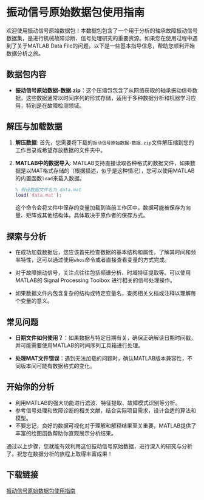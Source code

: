 # 振动信号原始数据包使用指南

欢迎使用振动信号原始数据包！本数据包包含了一个用于分析的轴承故障振动信号数据集，是进行机械故障诊断、信号处理研究的重要资源。如果您在使用过程中遇到了关于MATLAB Data File的问题，以下是一些基本指导信息，帮助您顺利开始数据分析之旅。

## 数据包内容

- **振动信号原始数据-数据.zip**：这个压缩包包含了从网络获取的轴承振动信号数据，这些数据通常以时间序列的形式存储，适用于多种数据分析和机器学习应用，特别是在故障检测领域。

## 解压与加载数据

1. **解压数据**: 首先，您需要将下载的`振动信号原始数据-数据.zip`文件解压缩到您的工作目录或希望存放数据的文件夹中。

2. **MATLAB中的数据导入**: MATLAB支持直接读取各种格式的数据文件，如果数据是以MAT格式存储的（根据描述，似乎是这种情况），您可以使用MATLAB的内置函数`load`来载入数据。

   ```matlab
   % 假设数据文件名为 data.mat
   load('data.mat');
   ```

   这个命令会将文件中保存的变量加载到当前工作区中。数据可能被保存为向量、矩阵或其他结构体，具体取决于原作者的保存方式。

## 探索与分析

- 在成功加载数据后，您应该首先检查数据的基本结构和属性，了解其时间和频率特性，这可以通过使用`whos`命令或者直接查看变量的方式完成。
  
- 对于故障振动信号，关注点往往包括频谱分析、时域特征提取等。可以使用MATLAB的 Signal Processing Toolbox 进行相关的信号处理操作。

- 如果数据文件内包含复杂的结构或特定变量名，查阅相关文档或注释以理解每个变量的意义。

## 常见问题

- **日期文件如何使用？**：如果数据与特定日期有关，确保正确解读日期时间戳，并可能需要使用MATLAB的时间序列工具箱进行处理。

- **处理MAT文件错误**：遇到无法加载的问题时，确认MATLAB版本兼容性，不同版本间可能有数据格式的变化。

## 开始你的分析

- 利用MATLAB的强大功能进行滤波、特征提取、故障模式识别等分析。
- 参考信号处理和故障诊断的相关文献，结合实际项目需求，设计合适的算法和模型。
- 不要忘记，良好的数据可视化对于理解和解释结果至关重要，MATLAB提供了丰富的绘图函数帮助你直观展示分析结果。

通过以上步骤，您就能有效利用这份振动信号原始数据，进行深入的研究与分析了。祝您在数据分析的旅程上取得丰富成果！

## 下载链接

[振动信号原始数据包使用指南](https://pan.quark.cn/s/526decf360dc)